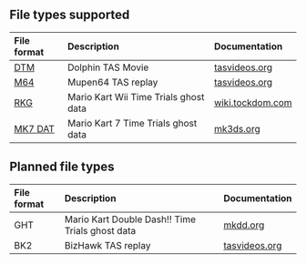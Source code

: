 ## File types supported
|File format|Description|Documentation|
|:--|:--|:--|
|[DTM](https://yomcube.github.io/file-utils/?f=DTM)|Dolphin TAS Movie|[tasvideos.org](https://tasvideos.org/EmulatorResources/Dolphin/DTM)|
|[M64](https://yomcube.github.io/file-utils/?f=M64)|Mupen64 TAS replay|[tasvideos.org](https://tasvideos.org/EmulatorResources/Mupen/M64)|
|[RKG](https://yomcube.github.io/file-utils/?f=RKG)|Mario Kart Wii Time Trials ghost data|[wiki.tockdom.com](https://wiki.tockdom.com/wiki/RKG_%28File_Format%29)|
|[MK7 DAT](https://yomcube.github.io/file-utils/?f=MK7%20DAT)|Mario Kart 7 Time Trials ghost data|[mk3ds.org](https://mk3ds.com/index.php?title=DAT_%28File_Format%29)|

## Planned file types
|File format|Description|Documentation|
|:--|:--|:--|
|GHT|Mario Kart Double Dash!! Time Trials ghost data|[mkdd.org](https://mkdd.org/wiki/GHT_%28File_Format%29)|
|BK2|BizHawk TAS replay|[tasvideos.org](https://tasvideos.org/Bizhawk/BK2Format)|